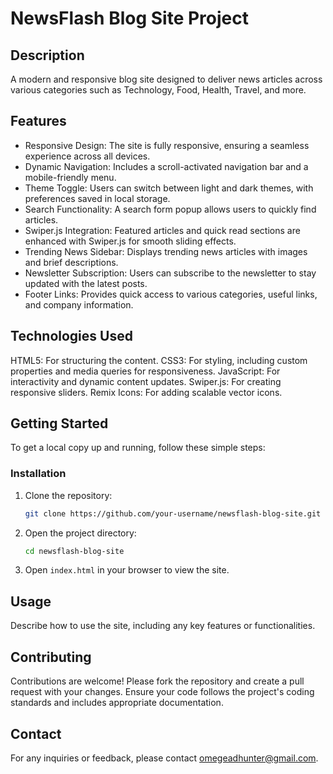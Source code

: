 # NewsFlash Blog Site Project

## Description
A modern and responsive blog site designed to deliver news articles across various categories such as Technology, Food, Health, Travel, and more.

## Features
- Responsive Design: The site is fully responsive, ensuring a seamless experience across all devices.
- Dynamic Navigation: Includes a scroll-activated navigation bar and a mobile-friendly menu.
- Theme Toggle: Users can switch between light and dark themes, with preferences saved in local storage.
- Search Functionality: A search form popup allows users to quickly find articles.
- Swiper.js Integration: Featured articles and quick read sections are enhanced with Swiper.js for smooth sliding effects.
- Trending News Sidebar: Displays trending news articles with images and brief descriptions.
- Newsletter Subscription: Users can subscribe to the newsletter to stay updated with the latest posts.
- Footer Links: Provides quick access to various categories, useful links, and company information.

## Technologies Used
HTML5: For structuring the content.
CSS3: For styling, including custom properties and media queries for responsiveness.
JavaScript: For interactivity and dynamic content updates.
Swiper.js: For creating responsive sliders.
Remix Icons: For adding scalable vector icons.


## Getting Started
To get a local copy up and running, follow these simple steps:

### Installation
1. Clone the repository:
    ```sh
    git clone https://github.com/your-username/newsflash-blog-site.git
    ```
2. Open the project directory:
    ```sh
    cd newsflash-blog-site
    ```
3. Open `index.html` in your browser to view the site.

## Usage
Describe how to use the site, including any key features or functionalities.

## Contributing
Contributions are welcome! Please fork the repository and create a pull request with your changes. Ensure your code follows the project's coding standards and includes appropriate documentation.

## Contact
For any inquiries or feedback, please contact [omegeadhunter@gmail.com](mailto:omegeadhunter@gmail.com).